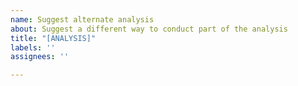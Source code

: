 ```yaml
---
name: Suggest alternate analysis
about: Suggest a different way to conduct part of the analysis
title: "[ANALYSIS]"
labels: ''
assignees: ''

---
```



